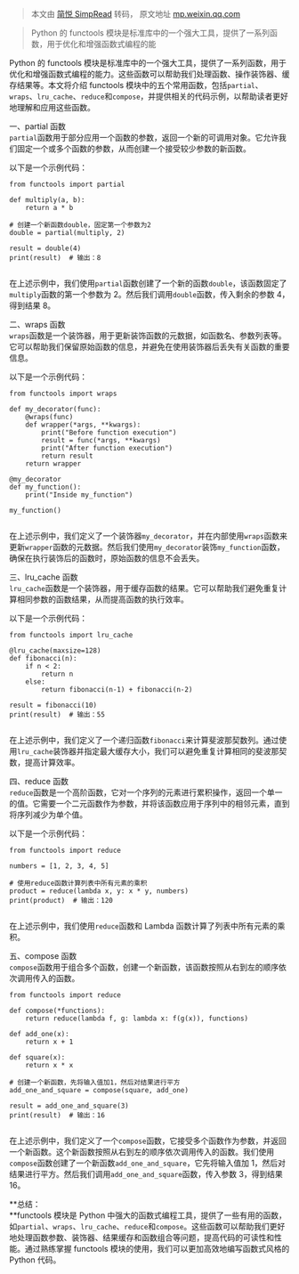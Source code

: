 > 本文由 [简悦 SimpRead](http://ksria.com/simpread/) 转码， 原文地址 [mp.weixin.qq.com](https://mp.weixin.qq.com/s/vzpsmHG0ah_PNo0KvQBYsQ)

> Python 的 functools 模块是标准库中的一个强大工具，提供了一系列函数，用于优化和增强函数式编程的能

Python 的 functools 模块是标准库中的一个强大工具，提供了一系列函数，用于优化和增强函数式编程的能力。这些函数可以帮助我们处理函数、操作装饰器、缓存结果等。本文将介绍 functools 模块中的五个常用函数，包括`partial`、`wraps`、`lru_cache`、`reduce`和`compose`，并提供相关的代码示例，以帮助读者更好地理解和应用这些函数。

一、partial 函数  
`partial`函数用于部分应用一个函数的参数，返回一个新的可调用对象。它允许我们固定一个或多个函数的参数，从而创建一个接受较少参数的新函数。

以下是一个示例代码：

```
from functools import partial

def multiply(a, b):
    return a * b

# 创建一个新函数double，固定第一个参数为2
double = partial(multiply, 2)

result = double(4)
print(result)  # 输出：8


```

在上述示例中，我们使用`partial`函数创建了一个新的函数`double`，该函数固定了`multiply`函数的第一个参数为 2。然后我们调用`double`函数，传入剩余的参数 4，得到结果 8。

二、wraps 函数  
`wraps`函数是一个装饰器，用于更新装饰函数的元数据，如函数名、参数列表等。它可以帮助我们保留原始函数的信息，并避免在使用装饰器后丢失有关函数的重要信息。

以下是一个示例代码：

```
from functools import wraps

def my_decorator(func):
    @wraps(func)
    def wrapper(*args, **kwargs):
        print("Before function execution")
        result = func(*args, **kwargs)
        print("After function execution")
        return result
    return wrapper

@my_decorator
def my_function():
    print("Inside my_function")

my_function()


```

在上述示例中，我们定义了一个装饰器`my_decorator`，并在内部使用`wraps`函数来更新`wrapper`函数的元数据。然后我们使用`my_decorator`装饰`my_function`函数，确保在执行装饰后的函数时，原始函数的信息不会丢失。

三、lru_cache 函数  
`lru_cache`函数是一个装饰器，用于缓存函数的结果。它可以帮助我们避免重复计算相同参数的函数结果，从而提高函数的执行效率。

以下是一个示例代码：

```
from functools import lru_cache

@lru_cache(maxsize=128)
def fibonacci(n):
    if n < 2:
        return n
    else:
        return fibonacci(n-1) + fibonacci(n-2)

result = fibonacci(10)
print(result)  # 输出：55


```

在上述示例中，我们定义了一个递归函数`fibonacci`来计算斐波那契数列。通过使用`lru_cache`装饰器并指定最大缓存大小，我们可以避免重复计算相同的斐波那契数，提高计算效率。

四、reduce 函数  
`reduce`函数是一个高阶函数，它对一个序列的元素进行累积操作，返回一个单一的值。它需要一个二元函数作为参数，并将该函数应用于序列中的相邻元素，直到将序列减少为单个值。

以下是一个示例代码：

```
from functools import reduce

numbers = [1, 2, 3, 4, 5]

# 使用reduce函数计算列表中所有元素的乘积
product = reduce(lambda x, y: x * y, numbers)
print(product)  # 输出：120


```

在上述示例中，我们使用`reduce`函数和 Lambda 函数计算了列表中所有元素的乘积。

五、compose 函数  
`compose`函数用于组合多个函数，创建一个新函数，该函数按照从右到左的顺序依次调用传入的函数。

```
from functools import reduce

def compose(*functions):
    return reduce(lambda f, g: lambda x: f(g(x)), functions)

def add_one(x):
    return x + 1

def square(x):
    return x * x

# 创建一个新函数，先将输入值加1，然后对结果进行平方
add_one_and_square = compose(square, add_one)

result = add_one_and_square(3)
print(result)  # 输出：16


```

在上述示例中，我们定义了一个`compose`函数，它接受多个函数作为参数，并返回一个新函数。这个新函数按照从右到左的顺序依次调用传入的函数。我们使用`compose`函数创建了一个新函数`add_one_and_square`，它先将输入值加 1，然后对结果进行平方。然后我们调用`add_one_and_square`函数，传入参数 3，得到结果 16。

**总结：  
**functools 模块是 Python 中强大的函数式编程工具，提供了一些有用的函数，如`partial`、`wraps`、`lru_cache`、`reduce`和`compose`。这些函数可以帮助我们更好地处理函数参数、装饰器、结果缓存和函数组合等问题，提高代码的可读性和性能。通过熟练掌握 functools 模块的使用，我们可以更加高效地编写函数式风格的 Python 代码。